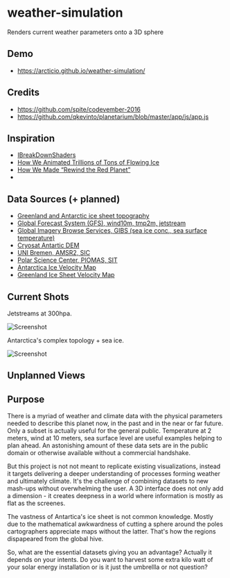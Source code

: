# weather-simulation
Renders current weather parameters onto a 3D sphere

## Demo

  * https://arcticio.github.io/weather-simulation/

## Credits
  
  * https://github.com/spite/codevember-2016
  * https://github.com/qkevinto/planetarium/blob/master/app/js/app.js


## Inspiration

  * [IBreakDownShaders](http://ibreakdownshaders.blogspot.de/2015/03/noise-loudening.html)
  * [How We Animated Trillions of Tons of Flowing Ice](http://dwtkns.com/posts/2017-06-13-flowing-ice.html)
  * [How We Made “Rewind the Red Planet”](https://source.opennews.org/articles/how-we-made-rewind-red-planet/)
  * []()


## Data Sources (+ planned)
  
  * [Greenland and Antarctic ice sheet topography](https://doi.pangaea.de/10.1594/PANGAEA.856844)
  * [Global Forecast System (GFS), wind10m, tmp2m, jetstream](https://www.ncdc.noaa.gov/data-access/model-data/model-datasets/global-forcast-system-gfs)
  * [Global Imagery Browse Services, GIBS (sea ice conc., sea surface temperature)](https://earthdata.nasa.gov/about/science-system-description/eosdis-components/global-imagery-browse-services-gibs)
  * [Cryosat Antartic DEM](http://www.cpom.ucl.ac.uk/csopr/icesheets2/)
  * [UNI Bremen, AMSR2, SIC](https://seaice.uni-bremen.de/sea-ice-concentration/)
  * [Polar Science Center, PIOMAS, SIT](http://psc.apl.uw.edu/research/projects/arctic-sea-ice-volume-anomaly/)
  * [Antarctica Ice Velocity Map](https://nsidc.org/data/docs/measures/nsidc0484_rignot/)
  * [Greenland Ice Sheet Velocity Map](http://nsidc.org/data/docs/measures/nsidc0478_joughin/)

## Current Shots

Jetstreams at 300hpa.

![Screenshot](https://github.com/arcticio/weather-simulation/raw/master/images/screenshots/2017-06-14-21-11-30.png)

Antarctica's complex topology + sea ice.

![Screenshot](https://github.com/arcticio/weather-simulation/raw/master/images/screenshots/2017-06-16-14-23-06.png)


## Unplanned Views

## Purpose

  There is a myriad of weather and climate data with the physical parameters needed to describe this planet now, in the past and in the near or far future. Only a subset is actually useful for the general public. Temperature at 2 meters, wind at 10 meters, sea surface level are useful examples helping to plan ahead. An astonishing amount of these data sets are in the public domain or otherwise available without a commercial handshake. 

  But this project is not not meant to replicate existing visualizations, instead it targets delivering a deeper understanding of processes forming weather and ultimately climate. It's the challenge of combining datasets to new mash-ups without overwhelming the user. A 3D interface does not only add a dimension - it creates deepness in a world where information is mostly as flat as the screenes.

  The vastness of Antartica's ice sheet is not common knowledge. Mostly due to the mathematical awkwardness of cutting a sphere around the poles cartographers appreciate maps without the latter. That's how the regions dispapeared from the global hive. 

  So, what are the essential datasets giving you an advantage? Actually it depends on your intents. Do you want to harvest some extra kilo  watt of your solar energy installation or is it just the umbrellla or not question? 

## 